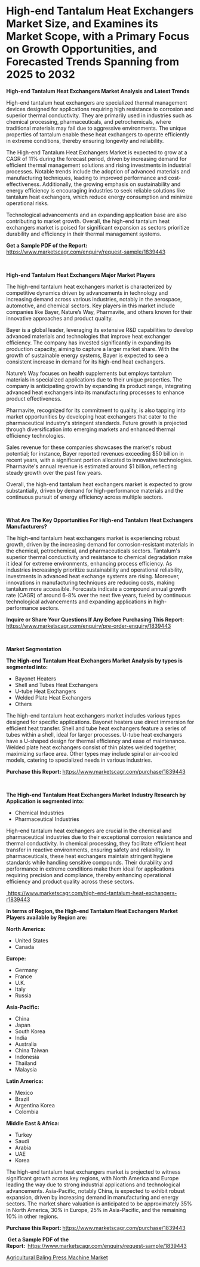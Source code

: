 <p><h1>High-end Tantalum Heat Exchangers Market Size, and Examines its Market Scope, with a Primary Focus on Growth Opportunities, and Forecasted Trends Spanning from 2025 to 2032</h1></p><p><strong>High-end Tantalum Heat Exchangers Market Analysis and Latest Trends</strong></p>
<p><p>High-end tantalum heat exchangers are specialized thermal management devices designed for applications requiring high resistance to corrosion and superior thermal conductivity. They are primarily used in industries such as chemical processing, pharmaceuticals, and petrochemicals, where traditional materials may fail due to aggressive environments. The unique properties of tantalum enable these heat exchangers to operate efficiently in extreme conditions, thereby ensuring longevity and reliability.</p><p>The High-end Tantalum Heat Exchangers Market is expected to grow at a CAGR of 11% during the forecast period, driven by increasing demand for efficient thermal management solutions and rising investments in industrial processes. Notable trends include the adoption of advanced materials and manufacturing techniques, leading to improved performance and cost-effectiveness. Additionally, the growing emphasis on sustainability and energy efficiency is encouraging industries to seek reliable solutions like tantalum heat exchangers, which reduce energy consumption and minimize operational risks. </p><p>Technological advancements and an expanding application base are also contributing to market growth. Overall, the high-end tantalum heat exchangers market is poised for significant expansion as sectors prioritize durability and efficiency in their thermal management systems.</p></p>
<p><strong>Get a Sample PDF of the Report:&nbsp;</strong> <a href="https://www.marketscagr.com/enquiry/request-sample/1839443?utm_campaign=3562&utm_medium=2&utm_source=Github&utm_content=ia&utm_term=12042025&utm_id=high-end-tantalum-heat-exchangers">https://www.marketscagr.com/enquiry/request-sample/1839443</a></p>
<p>&nbsp;</p>
<p><strong>High-end Tantalum Heat Exchangers Major Market Players</strong></p>
<p><p>The high-end tantalum heat exchangers market is characterized by competitive dynamics driven by advancements in technology and increasing demand across various industries, notably in the aerospace, automotive, and chemical sectors. Key players in this market include companies like Bayer, Nature’s Way, Pharmavite, and others known for their innovative approaches and product quality.</p><p>Bayer is a global leader, leveraging its extensive R&D capabilities to develop advanced materials and technologies that improve heat exchanger efficiency. The company has invested significantly in expanding its production capacity, aiming to capture a larger market share. With the growth of sustainable energy systems, Bayer is expected to see a consistent increase in demand for its high-end heat exchangers.</p><p>Nature’s Way focuses on health supplements but employs tantalum materials in specialized applications due to their unique properties. The company is anticipating growth by expanding its product range, integrating advanced heat exchangers into its manufacturing processes to enhance product effectiveness.</p><p>Pharmavite, recognized for its commitment to quality, is also tapping into market opportunities by developing heat exchangers that cater to the pharmaceutical industry's stringent standards. Future growth is projected through diversification into emerging markets and enhanced thermal efficiency technologies.</p><p>Sales revenue for these companies showcases the market's robust potential; for instance, Bayer reported revenues exceeding $50 billion in recent years, with a significant portion allocated to innovative technologies. Pharmavite's annual revenue is estimated around $1 billion, reflecting steady growth over the past few years.</p><p>Overall, the high-end tantalum heat exchangers market is expected to grow substantially, driven by demand for high-performance materials and the continuous pursuit of energy efficiency across multiple sectors.</p></p>
<p>&nbsp;</p>
<p><strong>What Are The Key Opportunities For High-end Tantalum Heat Exchangers Manufacturers?</strong></p>
<p><p>The high-end tantalum heat exchangers market is experiencing robust growth, driven by the increasing demand for corrosion-resistant materials in the chemical, petrochemical, and pharmaceuticals sectors. Tantalum's superior thermal conductivity and resistance to chemical degradation make it ideal for extreme environments, enhancing process efficiency. As industries increasingly prioritize sustainability and operational reliability, investments in advanced heat exchange systems are rising. Moreover, innovations in manufacturing techniques are reducing costs, making tantalum more accessible. Forecasts indicate a compound annual growth rate (CAGR) of around 6-8% over the next five years, fueled by continuous technological advancements and expanding applications in high-performance sectors.</p></p>
<p><strong>Inquire or Share Your Questions If Any Before Purchasing This Report:</strong> <a href="https://www.marketscagr.com/enquiry/pre-order-enquiry/1839443?utm_campaign=3562&utm_medium=2&utm_source=Github&utm_content=ia&utm_term=12042025&utm_id=high-end-tantalum-heat-exchangers">https://www.marketscagr.com/enquiry/pre-order-enquiry/1839443</a></p>
<p>&nbsp;</p>
<p><strong>Market Segmentation</strong></p>
<p><strong>The High-end Tantalum Heat Exchangers Market Analysis by types is segmented into:</strong></p>
<p><ul><li>Bayonet Heaters</li><li>Shell and Tubes Heat Exchangers</li><li>U-tube Heat Exchangers</li><li>Welded Plate Heat Exchangers</li><li>Others</li></ul></p>
<p><p>The high-end tantalum heat exchangers market includes various types designed for specific applications. Bayonet heaters use direct immersion for efficient heat transfer. Shell and tube heat exchangers feature a series of tubes within a shell, ideal for larger processes. U-tube heat exchangers have a U-shaped design for thermal efficiency and ease of maintenance. Welded plate heat exchangers consist of thin plates welded together, maximizing surface area. Other types may include spiral or air-cooled models, catering to specialized needs in various industries.</p></p>
<p><strong>Purchase this Report:&nbsp;</strong><a href="https://www.marketscagr.com/purchase/1839443?utm_campaign=3562&utm_medium=2&utm_source=Github&utm_content=ia&utm_term=12042025&utm_id=high-end-tantalum-heat-exchangers">https://www.marketscagr.com/purchase/1839443</a></p>
<p>&nbsp;</p>
<p><strong>The High-end Tantalum Heat Exchangers Market Industry Research by Application is segmented into:</strong></p>
<p><ul><li>Chemical Industries</li><li>Pharmaceutical Industries</li></ul></p>
<p><p>High-end tantalum heat exchangers are crucial in the chemical and pharmaceutical industries due to their exceptional corrosion resistance and thermal conductivity. In chemical processing, they facilitate efficient heat transfer in reactive environments, ensuring safety and reliability. In pharmaceuticals, these heat exchangers maintain stringent hygiene standards while handling sensitive compounds. Their durability and performance in extreme conditions make them ideal for applications requiring precision and compliance, thereby enhancing operational efficiency and product quality across these sectors.</p></p>
<p><a href="https://www.marketscagr.com/high-end-tantalum-heat-exchangers-r1839443?utm_campaign=3562&utm_medium=2&utm_source=Github&utm_content=ia&utm_term=12042025&utm_id=high-end-tantalum-heat-exchangers">&nbsp;https://www.marketscagr.com/high-end-tantalum-heat-exchangers-r1839443</a></p>
<p><strong>In terms of Region, the High-end Tantalum Heat Exchangers Market Players available by Region are:</strong></p>
<p>
    <p> <strong> North America: </strong>
        <ul>
            <li>United States</li>
            <li>Canada</li>
        </ul>
        </p> 
    <p> <strong> Europe: </strong>
        <ul>
            <li>Germany</li>
            <li>France</li>
            <li>U.K.</li>
            <li>Italy</li>
            <li>Russia</li>
        </ul>
        </p> 
    <p> <strong> Asia-Pacific: </strong>
        <ul>
            <li>China</li>
            <li>Japan</li>
            <li>South Korea</li>
            <li>India</li>
            <li>Australia</li>
            <li>China Taiwan</li>
            <li>Indonesia</li>
            <li>Thailand</li>
            <li>Malaysia</li>
        </ul>
        </p> 
    <p> <strong> Latin America: </strong>
        <ul>
            <li>Mexico</li>
            <li>Brazil</li>
            <li>Argentina Korea</li>
            <li>Colombia</li>
        </ul>
        </p> 
    <p> <strong> Middle East & Africa: </strong>
        <ul>
            <li>Turkey</li>
            <li>Saudi</li>
            <li>Arabia</li>
            <li>UAE</li>
            <li>Korea</li>
        </ul>
    </p>
    </p>
<p><p>The high-end tantalum heat exchangers market is projected to witness significant growth across key regions, with North America and Europe leading the way due to strong industrial applications and technological advancements. Asia-Pacific, notably China, is expected to exhibit robust expansion, driven by increasing demand in manufacturing and energy sectors. The market share valuation is anticipated to be approximately 35% in North America, 30% in Europe, 25% in Asia-Pacific, and the remaining 10% in other regions.</p></p>
<p><strong>Purchase this Report: </strong><a href="https://www.marketscagr.com/purchase/1839443?utm_campaign=3562&utm_medium=2&utm_source=Github&utm_content=ia&utm_term=12042025&utm_id=high-end-tantalum-heat-exchangers">https://www.marketscagr.com/purchase/1839443</a></p>
<p>&nbsp;<strong>Get a Sample PDF of the Report:&nbsp;&nbsp;</strong><a href="https://www.marketscagr.com/enquiry/request-sample/1839443?utm_campaign=3562&utm_medium=2&utm_source=Github&utm_content=ia&utm_term=12042025&utm_id=high-end-tantalum-heat-exchangers">https://www.marketscagr.com/enquiry/request-sample/1839443</a></p>
<p><strong></strong></p>
<p><p><a href="https://github.com/snaikraso/Market-Research-Report-List-1/blob/main/agricultural-baling-press-machine-market.md?utm_campaign=3562&utm_medium=2&utm_source=Github&utm_content=ia&utm_term=12042025&utm_id=high-end-tantalum-heat-exchangers">Agricultural Baling Press Machine Market</a></p></p>